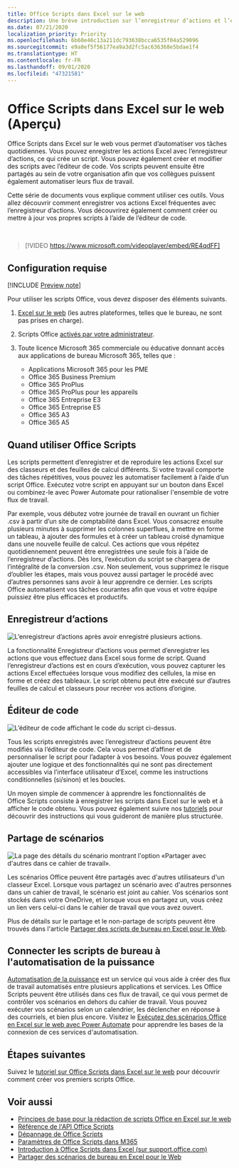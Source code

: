 ```yaml
---
title: Office Scripts dans Excel sur le web
description: Une brève introduction sur l’enregistreur d’actions et l’éditeur de code pour Office Scripts.
ms.date: 07/21/2020
localization_priority: Priority
ms.openlocfilehash: 6b60e46c13a211dc793638bcca6535f04a529096
ms.sourcegitcommit: e9a8ef5f56177ea9a3d2fc5ac636368e5bdae1f4
ms.translationtype: HT
ms.contentlocale: fr-FR
ms.lasthandoff: 09/01/2020
ms.locfileid: "47321581"
---
```

# <a name="office-scripts-in-excel-on-the-web-preview"></a>Office Scripts dans Excel sur le web (Aperçu)

Office Scripts dans Excel sur le web vous permet d’automatiser vos tâches quotidiennes. Vous pouvez enregistrer les actions Excel avec l’enregistreur d’actions, ce qui crée un script. Vous pouvez également créer et modifier des scripts avec l’éditeur de code. Vos scripts peuvent ensuite être partagés au sein de votre organisation afin que vos collègues puissent également automatiser leurs flux de travail.

Cette série de documents vous explique comment utiliser ces outils. Vous allez découvrir comment enregistrer vos actions Excel fréquentes avec l’enregistreur d’actions. Vous découvrirez également comment créer ou mettre à jour vos propres scripts à l’aide de l’éditeur de code.

<br>

> [!VIDEO https://www.microsoft.com/videoplayer/embed/RE4qdFF]

## <a name="requirements"></a>Configuration requise

[!INCLUDE [Preview note](../includes/preview-note.md)]

Pour utiliser les scripts Office, vous devez disposer des éléments suivants.

1. [Excel sur le web](https://www.office.com/launch/excel) (les autres plateformes, telles que le bureau, ne sont pas prises en charge).
1. Scripts Office [activés par votre administrateur](/microsoft-365/admin/manage/manage-office-scripts-settings).
1. Toute licence Microsoft 365 commerciale ou éducative donnant accès aux applications de bureau Microsoft 365, telles que :

    - Applications Microsoft 365 pour les PME
    - Office 365 Business Premium
    - Office 365 ProPlus
    - Office 365 ProPlus pour les appareils
    - Office 365 Entreprise E3
    - Office 365 Entreprise E5
    - Office 365 A3
    - Office 365 A5

## <a name="when-to-use-office-scripts"></a>Quand utiliser Office Scripts

Les scripts permettent d’enregistrer et de reproduire les actions Excel sur des classeurs et des feuilles de calcul différents. Si votre travail comporte des tâches répétitives, vous pouvez les automatiser facilement à l’aide d’un script Office. Exécutez votre script en appuyant sur un bouton dans Excel ou combinez-le avec Power Automate pour rationaliser l'ensemble de votre flux de travail.

Par exemple, vous débutez votre journée de travail en ouvrant un fichier .csv à partir d’un site de comptabilité dans Excel. Vous consacrez ensuite plusieurs minutes à supprimer les colonnes superflues, à mettre en forme un tableau, à ajouter des formules et à créer un tableau croisé dynamique dans une nouvelle feuille de calcul. Ces actions que vous répétez quotidiennement peuvent être enregistrées une seule fois à l’aide de l’enregistreur d’actions. Dès lors, l’exécution du script se chargera de l’intégralité de la conversion .csv. Non seulement, vous supprimez le risque d’oublier les étapes, mais vous pouvez aussi partager le procédé avec d’autres personnes sans avoir à leur apprendre ce dernier. Les scripts Office automatisent vos tâches courantes afin que vous et votre équipe puissiez être plus efficaces et productifs.

## <a name="action-recorder"></a>Enregistreur d’actions

![L’enregistreur d’actions après avoir enregistré plusieurs actions.](../images/action-recorder-intro.png)

La fonctionnalité Enregistreur d’actions vous permet d’enregistrer les actions que vous effectuez dans Excel sous forme de script. Quand l’enregistreur d’actions est en cours d’exécution, vous pouvez capturer les actions Excel effectuées lorsque vous modifiez des cellules, la mise en forme et créez des tableaux. Le script obtenu peut être exécuté sur d’autres feuilles de calcul et classeurs pour recréer vos actions d’origine.

## <a name="code-editor"></a>Éditeur de code

![L’éditeur de code affichant le code du script ci-dessus.](../images/code-editor-intro.png)

Tous les scripts enregistrés avec l’enregistreur d’actions peuvent être modifiés via l’éditeur de code. Cela vous permet d’affiner et de personnaliser le script pour l’adapter à vos besoins. Vous pouvez également ajouter une logique et des fonctionnalités qui ne sont pas directement accessibles via l’interface utilisateur d’Excel, comme les instructions conditionnelles (si/sinon) et les boucles.

Un moyen simple de commencer à apprendre les fonctionnalités de Office Scripts consiste à enregistrer les scripts dans Excel sur le web et à afficher le code obtenu. Vous pouvez également suivre nos [tutoriels](../tutorials/excel-tutorial.md) pour découvrir des instructions qui vous guideront de manière plus structurée. 

## <a name="sharing-scripts"></a>Partage de scénarios

![La page des détails du scénario montrant l'option «Partager avec d'autres dans ce cahier de travail».](../images/script-sharing.png)

Les scénarios Office peuvent être partagés avec d'autres utilisateurs d'un classeur Excel. Lorsque vous partagez un scénario avec d'autres personnes dans un cahier de travail, le scénario est joint au cahier. Vos scénarios sont stockés dans votre OneDrive, et lorsque vous en partagez un, vous créez un lien vers celui-ci dans le cahier de travail que vous avez ouvert.

Plus de détails sur le partage et le non-partage de scripts peuvent être trouvés dans l'article [Partager des scripts de bureau en Excel pour le Web](https://support.microsoft.com/office/sharing-office-scripts-in-excel-for-the-web-226eddbc-3a44-4540-acfe-fccda3d1122b?storagetype=live&ui=en-US&rs=en-US&ad=US).

## <a name="connecting-office-scripts-to-power-automate"></a>Connecter les scripts de bureau à l'automatisation de la puissance

[Automatisation de la puissance](https://flow.microsoft.com/) est un service qui vous aide à créer des flux de travail automatisés entre plusieurs applications et services. Les Office Scripts peuvent être utilisés dans ces flux de travail, ce qui vous permet de contrôler vos scénarios en dehors du cahier de travail. Vous pouvez exécuter vos scénarios selon un calendrier, les déclencher en réponse à des courriels, et bien plus encore. Visitez le [Exécutez des scénarios Office en Excel sur le web avec Power Automate](../tutorials/excel-power-automate-manual.md) pour apprendre les bases de la connexion de ces services d'automatisation.

## <a name="next-steps"></a>Étapes suivantes

Suivez le [tutoriel sur Office Scripts dans Excel sur le web](../tutorials/excel-tutorial.md) pour découvrir comment créer vos premiers scripts Office.

## <a name="see-also"></a>Voir aussi

- [Principes de base pour la rédaction de scripts Office en Excel sur le web](../develop/scripting-fundamentals.md)
- [Référence de l'API Office Scripts](/javascript/api/office-scripts/overview)
- [Dépannage de Office Scripts](../testing/troubleshooting.md)
- [Paramètres de Office Scripts dans M365](https://support.office.com/article/office-scripts-settings-in-m365-19d3c51a-6ca2-40ab-978d-60fa49554dcf)
- [Introduction à Office Scripts dans Excel (sur support.office.com)](https://support.office.com/article/introduction-to-office-scripts-in-excel-9fbe283d-adb8-4f13-a75b-a81c6baf163a)
- [Partager des scénarios de bureau en Excel pour le Web](https://support.microsoft.com/office/sharing-office-scripts-in-excel-for-the-web-226eddbc-3a44-4540-acfe-fccda3d1122b?storagetype=live&ui=en-US&rs=en-US&ad=US)
